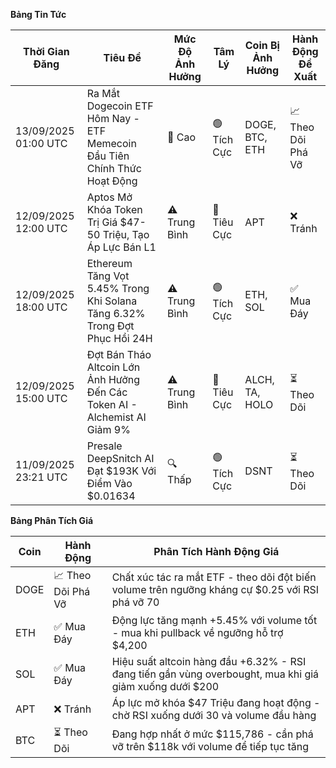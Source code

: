 **Bảng Tin Tức**

| Thời Gian Đăng | Tiêu Đề | Mức Độ Ảnh Hưởng | Tâm Lý | Coin Bị Ảnh Hưởng | Hành Động Đề Xuất |
|------------------|----------|---------|-----------|------------------|------------------|
| 13/09/2025 01:00 UTC | Ra Mắt Dogecoin ETF Hôm Nay - ETF Memecoin Đầu Tiên Chính Thức Hoạt Động | 🚨 Cao | 🟢 Tích Cực | DOGE, BTC, ETH | 📈 Theo Dõi Phá Vỡ |
| 12/09/2025 12:00 UTC | Aptos Mở Khóa Token Trị Giá $47-50 Triệu, Tạo Áp Lực Bán L1 | ⚠️ Trung Bình | 🔴 Tiêu Cực | APT | ❌ Tránh |
| 12/09/2025 18:00 UTC | Ethereum Tăng Vọt 5.45% Trong Khi Solana Tăng 6.32% Trong Đợt Phục Hồi 24H | ⚠️ Trung Bình | 🟢 Tích Cực | ETH, SOL | ✅ Mua Đáy |
| 12/09/2025 15:00 UTC | Đợt Bán Tháo Altcoin Lớn Ảnh Hưởng Đến Các Token AI - Alchemist AI Giảm 9% | ⚠️ Trung Bình | 🔴 Tiêu Cực | ALCH, TA, HOLO | ⏳ Theo Dõi |
| 11/09/2025 23:21 UTC | Presale DeepSnitch AI Đạt $193K Với Điểm Vào $0.01634 | 🔍 Thấp | 🟢 Tích Cực | DSNT | ⏳ Theo Dõi |

**Bảng Phân Tích Giá**

| Coin | Hành Động | Phân Tích Hành Động Giá |
|------|--------|---------------------|
| DOGE | 📈 Theo Dõi Phá Vỡ | Chất xúc tác ra mắt ETF - theo dõi đột biến volume trên ngưỡng kháng cự $0.25 với RSI phá vỡ 70 |
| ETH | ✅ Mua Đáy | Động lực tăng mạnh +5.45% với volume tốt - mua khi pullback về ngưỡng hỗ trợ $4,200 |
| SOL | ✅ Mua Đáy | Hiệu suất altcoin hàng đầu +6.32% - RSI đang tiến gần vùng overbought, mua khi giá giảm xuống dưới $200 |
| APT | ❌ Tránh | Áp lực mở khóa $47 Triệu đang hoạt động - chờ RSI xuống dưới 30 và volume đầu hàng |
| BTC | ⏳ Theo Dõi | Đang hợp nhất ở mức $115,786 - cần phá vỡ trên $118k với volume để tiếp tục tăng |